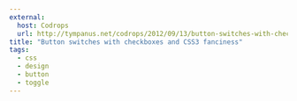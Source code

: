 ```yaml
---
external: 
  host: Codrops
  url: http://tympanus.net/codrops/2012/09/13/button-switches-with-checkboxes-and-css3-fanciness/
title: "Button switches with checkboxes and CSS3 fanciness"
tags:
  - css
  - design
  - button
  - toggle
---
```

